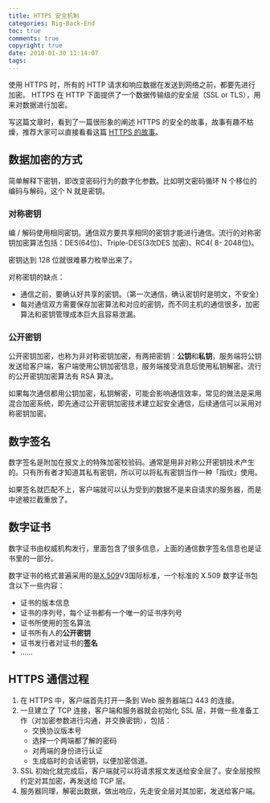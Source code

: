 ```yaml
---
title: HTTPS 安全机制
categories: Big-Back-End
toc: true
comments: true
copyright: true
date: 2018-01-30 11:14:07
tags:
---
```


使用 HTTPS 时，所有的 HTTP 请求和响应数据在发送到网络之前，都要先进行加密。 HTTPS 在 HTTP 下面提供了一个数据传输级的安全层（SSL or TLS），用来对数据进行加密。

写这篇文章时，看到了一篇很形象的阐述 HTTPS 的安全的故事，故事有趣不枯燥，推荐大家可以直接看看这篇 [HTTPS 的故事](https://zhuanlan.zhihu.com/p/33043251)。

<!--more-->

## 数据加密的方式

简单解释下密钥，即改变密码行为的数字化参数。比如明文密码循环 N 个移位的编码与解码，这个 N 就是密钥。

### 对称密钥

编 / 解码使用相同密钥。通信双方要共享相同的密钥才能进行通信。流行的对称密钥加密算法包括：DES(64位)、Triple-DES(3次DES 加密)、RC4( 8- 2048位)。

密钥达到 128 位就很难暴力枚举出来了。

对称密钥的缺点：

- 通信之前，要确认好共享的密钥。（第一次通信，确认密钥时是明文，不安全）
- 每对通信双方需要保存加密算法和对应的密钥，而不同主机的通信很多，加密算法和密钥管理成本巨大且容易泄漏。

### 公开密钥

公开密钥加密，也称为非对称密钥加密，有两把密钥：**公钥**和**私钥**，服务端将公钥发送给客户端，客户端使用公钥加密信息，服务端接受消息后使用私钥解密。流行的公开密钥加密算法有 RSA 算法。

如果每次通信都用公钥加密，私钥解密，可能会影响通信效率，常见的做法是采用混合加密系统，即先通过公开密钥加密技术建立起安全通信，后续通信可以采用对称密钥加密。

## 数字签名

数字签名是附加在报文上的特殊加密校验码。通常是用非对称公开密钥技术产生的。只有所有者才知道其私有密钥，所以可以将私有密钥当作一种「指纹」使用。

如果签名就匹配不上，客户端就可以认为受到的数据不是来自请求的服务器，而是中途被拦截重放了。

## 数字证书

数字证书由权威机构发行，里面包含了很多信息，上面的通信数字签名信息也是证书里的一部分。

数字证书的格式普遍采用的是[X.509](https://baike.baidu.com/item/X.509)V3国际标准，一个标准的 X.509 数字证书包含以下一些内容：

- 证书的版本信息
- 证书的序列号，每个证书都有一个唯一的证书序列号
- 证书所使用的签名算法
- 证书所有人的**公开密钥**
- 证书发行者对证书的**签名**
- …...

## HTTPS 通信过程

1. 在 HTTPS 中，客户端首先打开一条到 Web 服务器端口 443 的连接。
2. 一旦建立了 TCP 连接，客户端和服务器就会初始化 SSL 层，并做一些准备工作（对加密参数进行沟通，并交换密钥），包括：
   - 交换协议版本号
   - 选择一个两端都了解的密码
   - 对两端的身份进行认证
   - 生成临时的会话密钥，以便加密信道。
3. SSL 初始化就完成后，客户端就可以将请求报文发送给安全层了。安全层按照约定对其加密，再发送给 TCP 层。
4. 服务器同理，解密出数据，做出响应，先走安全层对其加密，发送给客户端。


